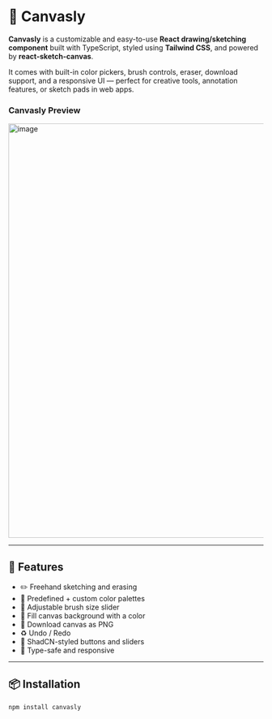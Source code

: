 # 🎨 Canvasly

**Canvasly** is a customizable and easy-to-use **React drawing/sketching component** built with TypeScript, styled using **Tailwind CSS**, and powered by **react-sketch-canvas**.

It comes with built-in color pickers, brush controls, eraser, download support, and a responsive UI — perfect for creative tools, annotation features, or sketch pads in web apps.

### Canvasly Preview
<img width="1919" height="817" alt="image" src="https://github.com/user-attachments/assets/54329971-619e-4381-bf47-b2bdc5d25901" />

---

## 🚀 Features

- ✏️ Freehand sketching and erasing
- 🌈 Predefined + custom color palettes
- 📏 Adjustable brush size slider
- 🎨 Fill canvas background with a color
- 💾 Download canvas as PNG
- ♻️ Undo / Redo
- 💅 ShadCN-styled buttons and sliders
- 🧠 Type-safe and responsive

---

## 📦 Installation

```bash
npm install canvasly
